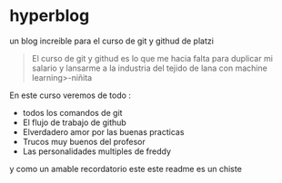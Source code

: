 # hyperblog
un blog increible para el curso de git y githud de platzi
>El curso de git y githud es lo que me hacia falta para duplicar mi salario y lansarme a la industria del tejido de lana con machine learning>-niñita

En este curso veremos de todo :
* todos los comandos de git
* El  flujo de trabajo de github
* Elverdadero amor por las buenas practicas
* Trucos muy buenos del profesor 
* Las personalidades multiples de freddy

y como un amable recordatorio este este readme es un chiste 